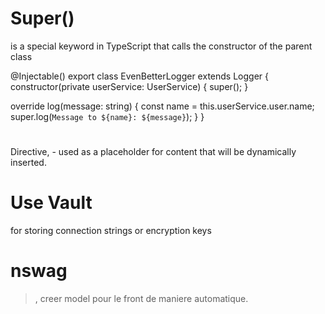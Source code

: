 # Super() 
is a special keyword in TypeScript that calls the constructor of the parent class

@Injectable()
export class EvenBetterLogger extends Logger {
  constructor(private userService: UserService) { super(); }

  override log(message: string) {
    const name = this.userService.user.name;
    super.log(`Message to ${name}: ${message}`);
  }
}
# <ng-content>
Directive, -  used as a placeholder for content that will be dynamically inserted. 
# Use Vault
for storing connection strings or encryption keys

# nswag
> , creer model pour le front de maniere automatique. 